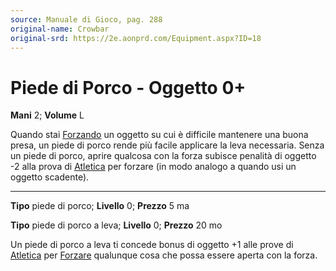 ```yaml
---
source: Manuale di Gioco, pag. 288
original-name: Crowbar
original-srd: https://2e.aonprd.com/Equipment.aspx?ID=18
---
```


# Piede di Porco - Oggetto 0+

**Mani** 2; **Volume** L

Quando stai [Forzando](/azioni/abilita/forzare) un oggetto su cui è difficile
mantenere una buona presa, un piede di porco rende più facile applicare la leva
necessaria. Senza un piede di porco, aprire qualcosa con la forza subisce
penalità di oggetto -2 alla prova di [Atletica](/abilita/atletica) per forzare
(in modo analogo a quando usi un oggetto scadente).

---

**Tipo** piede di porco; **Livello** 0; **Prezzo** 5 ma

**Tipo** piede di porco a leva; **Livello** 0; **Prezzo** 20 mo

Un piede di porco a leva ti concede bonus di oggetto +1 alle prove di
[Atletica](/abilita/atletica) per [Forzare](/azioni/abilita/forzare) qualunque
cosa che possa essere aperta con la forza.
